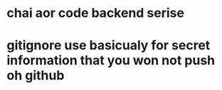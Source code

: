 # chai aor code backend serise
# gitignore use basicualy for secret information that you won not push oh github